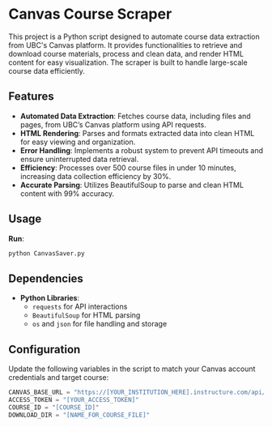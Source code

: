 # Canvas Course Scraper

This project is a Python script designed to automate course data extraction from UBC's Canvas platform. It provides functionalities to retrieve and download course materials, process and clean data, and render HTML content for easy visualization. The scraper is built to handle large-scale course data efficiently.

## Features

- **Automated Data Extraction**: Fetches course data, including files and pages, from UBC’s Canvas platform using API requests.
- **HTML Rendering**: Parses and formats extracted data into clean HTML for easy viewing and organization.
- **Error Handling**: Implements a robust system to prevent API timeouts and ensure uninterrupted data retrieval.
- **Efficiency**: Processes over 500 course files in under 10 minutes, increasing data collection efficiency by 30%.
- **Accurate Parsing**: Utilizes BeautifulSoup to parse and clean HTML content with 99% accuracy.

## Usage  

**Run**: 
```bash
python CanvasSaver.py
```

## Dependencies

- **Python Libraries**:
  - `requests` for API interactions
  - `BeautifulSoup` for HTML parsing
  - `os` and `json` for file handling and storage

## Configuration

Update the following variables in the script to match your Canvas account credentials and target course:

```python
CANVAS_BASE_URL = "https://[YOUR_INSTITUTION_HERE].instructure.com/api/v1/"
ACCESS_TOKEN = "[YOUR_ACCESS_TOKEN]"
COURSE_ID = "[COURSE_ID]"
DOWNLOAD_DIR = "[NAME_FOR_COURSE_FILE]"
```
